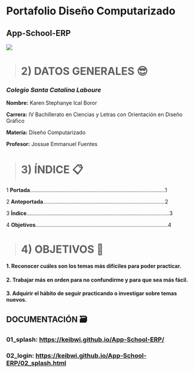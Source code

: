 # Portafolio Diseño Computarizado

## App-School-ERP

![](https://i.imgur.com/n0hi4Cs.jpg)

># 2) DATOS GENERALES 😎

### *Colegio Santa Catalina Laboure* 

**Nombre:** Karen Stephanye Ical Boror

**Carrera:** IV Bachillerato en Ciencias y Letras con Orientación en Diseño Gráfico

**Materia:** Diseño Computarizado

**Profesor:** Jossue Emmanuel Fuentes

># 3) ÍNDICE 📋

1 **Portada**..........................................................................................1

2 **Anteportada**.................................................................................2

3 **Índice**...............................................................................................3

4 **Objetivos**........................................................................................4

># 4) OBJETIVOS 🚩

#### 1. Reconocer cuáles son los temas más difíciles para poder practicar.

#### 2. Trabajar más en orden para no confundirme y para que sea más fácil.

#### 3. Adquirir el hábito de seguir practicando o investigar sobre temas nuevos.

## DOCUMENTACIÓN 🗃

### 01_splash: https://keibwi.github.io/App-School-ERP/
### 02_login: https://keibwi.github.io/App-School-ERP/02_splash.html

